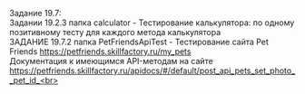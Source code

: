 Задание 19.7:<br>
 Задании 19.2.3 папка calculator - Тестирование калькулятора: по одному позитивному тесту для каждого метода калькулятора<br>
 ЗАДАНИЕ 19.7.2 папка PetFriendsApiTest - Тестирование сайта Pet Friends https://petfriends.skillfactory.ru/my_pets <br>
 Документация к имеющимся API-методам на сайте https://petfriends.skillfactory.ru/apidocs/#/default/post_api_pets_set_photo__pet_id_<br>


